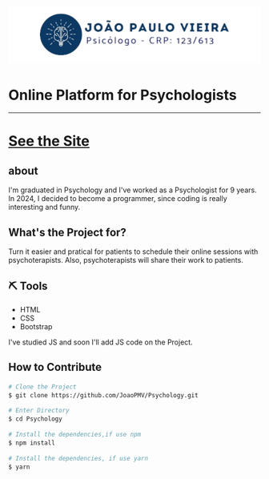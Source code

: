 <h1 align="center">
  <img src="./images//logoFundoBranco.png" alt="" />
</h1>
 <h1>Online Platform for Psychologists</h1>
<hr />

<h1><a href="www.joaopaulopsicologo.com.br">See the Site</a></h1>

## about

I'm graduated in Psychology and I've worked as a Psychologist for 9 years. In 2024, I decided to become a programmer, since coding is really interesting and funny.

## What's the Project for?

Turn it easier and pratical for patients to schedule their online sessions with psychoterapists. Also, psychoterapists will share their work to patients.

## ⛏️ Tools

- HTML
- CSS
- Bootstrap

I've studied JS and soon I'll add JS code on the Project.

## How to Contribute

```bash
# Clone the Project
$ git clone https://github.com/JoaoPMV/Psychology.git
```

```bash
# Enter Directory
$ cd Psychology
```

```bash
# Install the dependencies,if use npm
$ npm install
```

```bash
# Install the dependencies, if use yarn
$ yarn
```

